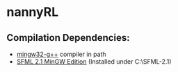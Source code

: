 # nannyRL

## Compilation Dependencies:

* [mingw32-g++](http://www.mingw.org/) compiler in path
* [SFML 2.1 MinGW Edition](http://sfml-dev.org/download/sfml/2.1/) (Installed under C:\SFML-2.1\)

